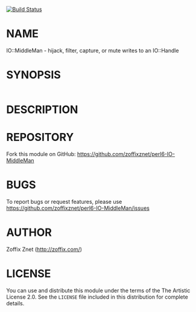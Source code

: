 [![Build Status](https://travis-ci.org/zoffixznet/perl6-IO-MiddleMan.svg)](https://travis-ci.org/zoffixznet/perl6-IO-MiddleMan)

# NAME

IO::MiddleMan - hijack, filter, capture, or mute writes to an IO::Handle

# SYNOPSIS

```perl6

```

# DESCRIPTION

# REPOSITORY

Fork this module on GitHub:
https://github.com/zoffixznet/perl6-IO-MiddleMan

# BUGS

To report bugs or request features, please use
https://github.com/zoffixznet/perl6-IO-MiddleMan/issues

# AUTHOR

Zoffix Znet (http://zoffix.com/)

# LICENSE

You can use and distribute this module under the terms of the
The Artistic License 2.0. See the `LICENSE` file included in this
distribution for complete details.
